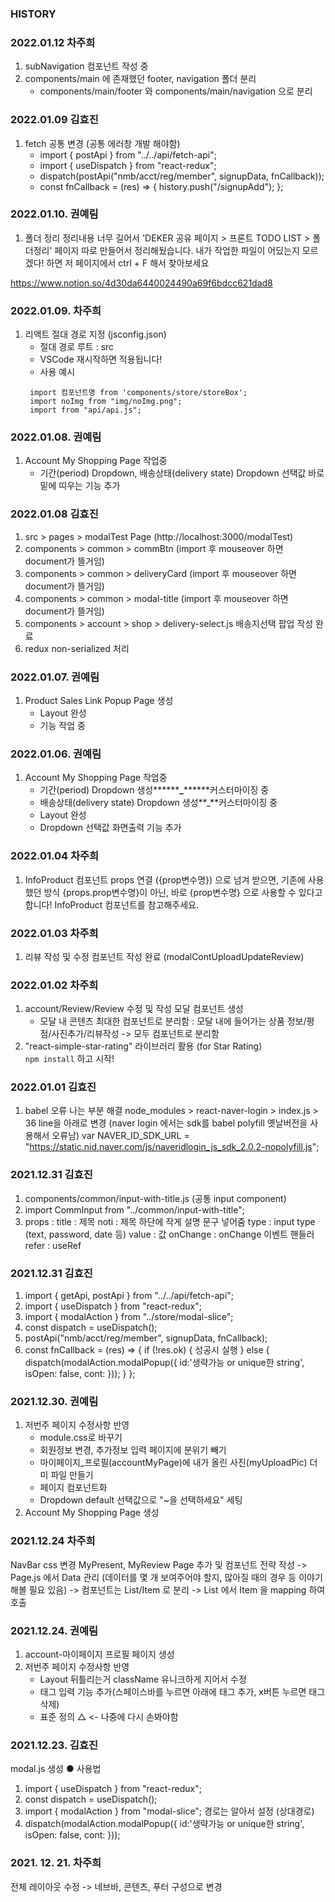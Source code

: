 ### HISTORY

### 2022.01.12 차주희

1. subNavigation 컴포넌트 작성 중
2. components/main 에 존재했던 footer, navigation 폴더 분리
   - components/main/footer 와 components/main/navigation 으로 분리

### 2022.01.09 김효진

1. fetch 공통 변경 (공통 에러창 개발 해야함)
   - import { postApi } from "../../api/fetch-api";
   - import { useDispatch } from "react-redux";
   - dispatch(postApi("nmb/acct/reg/member", signupData, fnCallback));
   - const fnCallback = (res) => { history.push("/signupAdd"); };

### 2022.01.10. 권예림

1. 폴더 정리
   정리내용 너무 길어서 'DEKER 공유 페이지 > 프론트 TODO LIST > 폴더정리'
   페이지 따로 만들어서 정리해뒀습니다. 내가 작업한 파일이 어딨는지 모르겠다! 하면 저 페이지에서 ctrl + F 해서 찾아보세요

https://www.notion.so/4d30da6440024490a69f6bdcc621dad8

### 2022.01.09. 차주희

1. 리액트 절대 경로 지정 (jsconfig.json)
   - 절대 경로 루트 : src
   - VSCode 재시작하면 적용됩니다!
   - 사용 예시
   ```
    import 컴포넌트명 from 'components/store/storeBox';
    import noImg from "img/noImg.png";
    import from "api/api.js";
   ```

### 2022.01.08. 권예림

1. Account My Shopping Page 작업중
   - 기간(period) Dropdown, 배송상태(delivery state) Dropdown 선택값 바로 밑에 띠우는 기능 추가

### 2022.01.08 김효진

1. src > pages > modalTest Page (http://localhost:3000/modalTest)
2. components > common > commBtn (import 후 mouseover 하면 document가 뜰거임)
3. components > common > deliveryCard (import 후 mouseover 하면 document가 뜰거임)
4. components > common > modal-title (import 후 mouseover 하면 document가 뜰거임)
5. components > account > shop > delivery-select.js 배송지선택 팝업 작성 완료
6. redux non-serialized 처리

### 2022.01.07. 권예림

1. Product Sales Link Popup Page 생성
   - Layout 완성
   - 기능 작업 중

### 2022.01.06. 권예림

1. Account My Shopping Page 작업중
   - 기간(period) Dropdown 생성**\*\*\*\***\_**\*\*\*\***커스터마이징 중
   - 배송상태(delivery state) Dropdown 생성**\_**커스터마이징 중
   - Layout 완성
   - Dropdown 선택값 화면출력 기능 추가

### 2022.01.04 차주희

1. InfoProduct 컴포넌트 props 연결
   ({prop변수명}) 으로 넘겨 받으면, 기존에 사용했던 방식 {props.prop변수명}이 아닌, 바로 {prop변수명} 으로 사용할 수 있다고 합니다! InfoProduct 컴포넌트를 참고해주세요.

### 2022.01.03 차주희

1. 리뷰 작성 및 수정 컴포넌트 작성 완료 (modalContUploadUpdateReview)

### 2022.01.02 차주희

1. account/Review/Review 수정 및 작성 모달 컴포넌트 생성
   - 모달 내 콘텐츠 최대한 컴포넌트로 분리함
     : 모달 내에 들어가는 상품 정보/평점/사진추가/리뷰작성 -> 모두 컴포넌트로 분리함
2. "react-simple-star-rating" 라이브러리 활용 (for Star Rating)  
   `npm install` 하고 시작!

### 2022.01.01 김효진

1. babel 오류 나는 부분 해결
   node_modules > react-naver-login > index.js > 36 line을 아래로 변경 (naver login 에서는 sdk를 babel polyfill 옛날버전을 사용해서 오류남)
   var NAVER_ID_SDK_URL = "https://static.nid.naver.com/js/naveridlogin_js_sdk_2.0.2-nopolyfill.js";

### 2021.12.31 김효진

1. components/common/input-with-title.js (공통 input component)
2. import CommInput from "../common/input-with-title";
3. props :
   title : 제목
   noti : 제목 하단에 작게 설명 문구 넣어줌
   type : input type (text, password, date 등)
   value : 값
   onChange : onChange 이벤트 핸들러
   refer : useRef

### 2021.12.31 김효진

1. import { getApi, postApi } from "../../api/fetch-api";
2. import { useDispatch } from "react-redux";
3. import { modalAction } from "../store/modal-slice";
4. const dispatch = useDispatch();
5. postApi("nmb/acct/reg/member", signupData, fnCallback);
6. const fnCallback = (res) => {
   if (!res.ok) {
   성공시 실행
   } else {
   dispatch(modalAction.modalPopup({ id:'생략가능 or unique한 string', isOpen: false, cont: <Component /> }));
   }
   };

### 2021.12.30. 권예림

1. 저번주 페이지 수정사항 반영
   - module.css로 바꾸기
   - 회원정보 변경, 추가정보 입력 페이지에 분위기 빼기
   - 마이페이지\_프로필(accountMyPage)에 내가 올린 사진(myUploadPic) 더미 파일 만들기
   - 페이지 컴포넌트화
   - Dropdown default 선택값으로 "~을 선택하세요" 세팅
2. Account My Shopping Page 생성

### 2021.12.24 차주희

NavBar css 변경
MyPresent, MyReview Page 추가 및 컴포넌트 전략 작성
-> Page.js 에서 Data 관리 (데이터를 몇 개 보여주어야 할지, 많아질 때의 경우 등 이야기해볼 필요 있음)
-> 컴포넌트는 List/Item 로 분리
-> List 에서 Item 을 mapping 하여 호출

### 2021.12.24. 권예림

1. account-마이페이지 프로필 페이지 생성
2. 저번주 페이지 수정사항 반영
   - Layout 뒤틀리는거 className 유니크하게 지어서 수정
   - 태그 입력 기능 추가(스페이스바를 누르면 아래에 태그 추가, x버튼 누르면 태그 삭제)
   - 표준 정의 △ <- 나중에 다시 손봐야함

### 2021.12.23. 김효진

modal.js 생성
● 사용법

1. import { useDispatch } from "react-redux";
2. const dispatch = useDispatch();
3. import { modalAction } from "modal-slice"; 경로는 알아서 설정 (상대경로)
4. dispatch(modalAction.modalPopup({ id:'생략가능 or unique한 string', isOpen: false, cont: <Component /> }));

### 2021. 12. 21. 차주희

전체 레이아웃 수정
-> 네브바, 콘텐츠, 푸터 구성으로 변경
